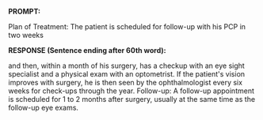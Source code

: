 **PROMPT:**

Plan of Treatment:  The patient is scheduled for follow-up with his PCP in two weeks

**RESPONSE (Sentence ending after 60th word):**

and then, within a month of his surgery, has a checkup with an eye sight specialist and a physical exam with an optometrist. If the patient's vision improves with surgery, he is then seen by the ophthalmologist every six weeks for check-ups through the year. Follow-up: A follow-up appointment is scheduled for 1 to 2 months after surgery, usually at the same time as the follow-up eye exams. 
